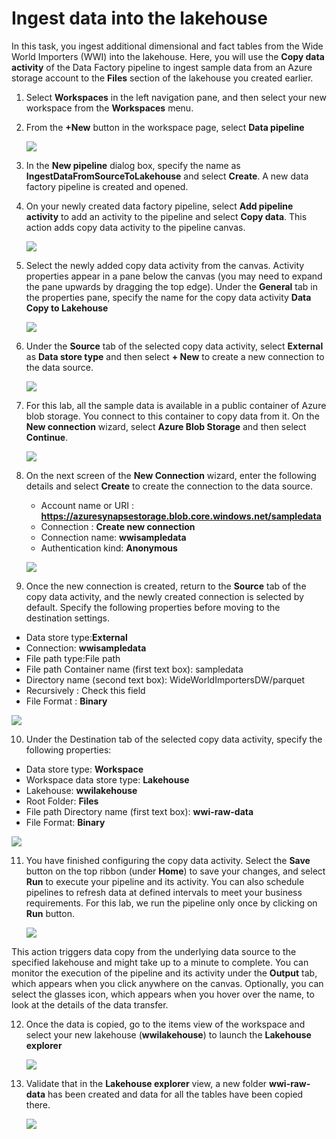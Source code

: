 # Ingest data into the lakehouse
In this task, you ingest additional dimensional and fact tables from the Wide World Importers (WWI) into the lakehouse.
Here, you will use the **Copy data activity** of the Data Factory pipeline to ingest sample data from an Azure storage account to the **Files** section of the lakehouse you created earlier.

1. Select **Workspaces** in the left navigation pane, and then select your new workspace from the **Workspaces** menu.

2. From the **+New** button in the workspace page, select **Data pipeline**

   ![](images/create-data-pipeline.png)

3. In the **New pipeline** dialog box, specify the name as **IngestDataFromSourceToLakehouse** and select **Create**. A new data factory pipeline is created and opened.
  
4. On your newly created data factory pipeline, select **Add pipeline activity** to add an activity to the pipeline and select **Copy data**. This action adds copy data activity to the pipeline canvas.

   ![](images/pipeline-copy-data.png)

5. Select the newly added copy data activity from the canvas. Activity properties appear in a pane below the canvas (you may need to expand the pane upwards by dragging the top edge). Under the **General** tab in the properties pane, specify the name for the copy data activity **Data Copy to Lakehouse**

   ![](images/data-copy-to-lakehouse.png)

6. Under the **Source** tab of the selected copy data activity, select **External** as **Data store type** and then select **+ New** to create a new connection to the data source.
   
   ![](images/data-store-source-external.png)
   
7. For this lab, all the sample data is available in a public container of Azure blob storage. You connect to this container to copy data from it. On the **New connection** wizard, select **Azure Blob Storage** and then select **Continue**.

   ![](images/new-connection-azure-blob-storage.png)

8. On the next screen of the **New Connection** wizard, enter the following details and select **Create** to create the connection to the data source.
   - Account name or URI : **https://azuresynapsestorage.blob.core.windows.net/sampledata**
   - Connection	: **Create new connection**
   - Connection name:	**wwisampledata**
   - Authentication kind:	**Anonymous**
     
    ![](images/connection-settings-details.png)

9. Once the new connection is created, return to the **Source** tab of the copy data activity, and the newly created connection is selected by default. Specify the following properties before moving to the destination settings.
- Data store type:**External**
- Connection: **wwisampledata**
- File path type:File path
- File path	Container name (first text box): sampledata
- Directory name (second text box): WideWorldImportersDW/parquet
- Recursively	: Check this field
- File Format	: **Binary**

 ![](images/source-tab-details.png)

10. Under the Destination tab of the selected copy data activity, specify the following properties:

- Data store type: **Workspace**
- Workspace data store type: **Lakehouse**
- Lakehouse: **wwilakehouse**
- Root Folder: **Files**
- File path	Directory name (first text box): **wwi-raw-data**
- File Format: **Binary**

 ![](images/destination-tab-details.png)

11. You have finished configuring the copy data activity. Select the **Save** button on the top ribbon (under **Home**) to save your changes, and select **Run** to execute your pipeline and its activity. You can also schedule pipelines to refresh data at defined intervals to meet your business requirements. For this lab, we run the pipeline only once by clicking on **Run** button.

    ![](images/save-run-output-tab.png)

This action triggers data copy from the underlying data source to the specified lakehouse and might take up to a minute to complete. You can monitor the execution of the pipeline and its activity under the **Output** tab, which appears when you click anywhere on the canvas. Optionally, you can select the glasses icon, which appears when you hover over the name, to look at the details of the data transfer.

12. Once the data is copied, go to the items view of the workspace and select your new lakehouse (**wwilakehouse**) to launch the **Lakehouse explorer**

    ![](images/item-view-select-lakehousepng)

13. Validate that in the **Lakehouse explorer** view, a new folder **wwi-raw-data** has been created and data for all the tables have been copied there.

    ![](images/validate-destination-table.png)
